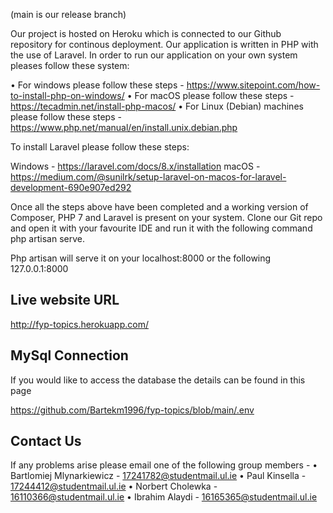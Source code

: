 (main is our release branch)


Our project is hosted on Heroku which is connected to our Github repository for continous deployment. Our application is written in PHP with the use of Laravel. 
In order to run our application on your own system pleases follow these system:

• For windows please follow these steps - https://www.sitepoint.com/how-to-install-php-on-windows/
• For macOS please follow these steps - https://tecadmin.net/install-php-macos/
• For Linux (Debian) machines please follow these steps - https://www.php.net/manual/en/install.unix.debian.php

To install Laravel please follow these steps: 

Windows - https://laravel.com/docs/8.x/installation
macOS - https://medium.com/@sunilrk/setup-laravel-on-macos-for-laravel-development-690e907ed292

Once all the steps above have been completed and a working version of Composer, PHP 7 and Laravel is present on your system. Clone our Git repo and open it with your favourite IDE and run it with the following command php artisan serve.

Php artisan will serve it on your localhost:8000 or the following 127.0.0.1:8000

## Live website URL
http://fyp-topics.herokuapp.com/


## MySql Connection
If you would like to access the database the details can be found in this page

https://github.com/Bartekm1996/fyp-topics/blob/main/.env

## Contact Us
If any problems arise please email one of the following group members - 
• Bartlomiej Mlynarkiewicz - 17241782@studentmail.ul.ie
• Paul Kinsella - 17244412@studentmail.ul.ie
• Norbert Cholewka - 16110366@studentmail.ul.ie
• Ibrahim Alaydi - 16165365@studentmail.ul.ie

